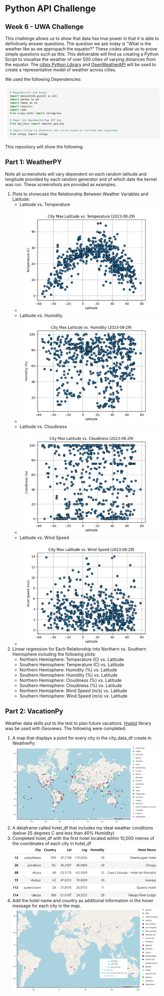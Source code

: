 # Python API Challenge 
## Week 6 - UWA Challenge 

This challenge allows us to show that data has true power in that it is able to definitively answer questions. The question we ask today is "What is the weather like as we appropach the equator?"
These codes allow us to prove simple questions such as this.  This deliverable will find us creating a Python Script to visualise the weather of over 500 cities of varying distances from the equator. The [citipy Python Library](https://pypi.org/project/citipy/) and [OpenWeatherAPI](https://openweathermap.org/api) will be used to create a representative model of weather across cities. 

We used the following Dependencies: 

![dependencies](https://github.com/jflengkong/python-api-challenge/blob/main/Screenshots/dependencies.png)

This repository will show the following: 

## Part 1: WeatherPY 
Note all screenshots will vary dependent on each random latitude and longitude provided by each random generator and of which date the kernel was run. These screenshots are provided as examples. 
1. Plots to showcase the Relationship Between Weather Variables and Latitude: 
    - Latitude vs. Temperature
    - ![Lat vs. Temp](https://github.com/jflengkong/python-api-challenge/blob/main/output_data/Fig1.png)
    - Latitude vs. Humidity
    - ![Lat vs. Humidity](https://github.com/jflengkong/python-api-challenge/blob/main/output_data/Fig2.png)
    - Latitude vs. Cloudiness
    - ![Lat vs. Cloudiness](https://github.com/jflengkong/python-api-challenge/blob/main/output_data/Fig3.png)
    - Latitude vs. Wind Speed
    - ![Lat vs. Wind Speed](https://github.com/jflengkong/python-api-challenge/blob/main/output_data/Fig4.png)
2. Linear regression for Each Relationship into Northern vs. Southern Hemisphere including the following plots:
    - Northern Hemisphere: Temperature (C) vs. Latitude
    - Southern Hemisphere: Temperature (C) vs. Latitude
    - Northern Hemisphere: Humidity (%) vs. Latitude
    - Southern Hemisphere: Humidity (%) vs. Latitude
    - Northern Hemisphere: Cloudiness (%) vs. Latitude
    - Southern Hemisphere: Cloudiness (%) vs. Latitude
    - Northern Hemisphere: Wind Speed (m/s) vs. Latitude
    - Southern Hemisphere: Wind Speed (m/s) vs. Latitude
      
## Part 2: VacationPy  
Weather data skills put to the test to plan future vacations. [Hvplot](https://pypi.org/project/hvplot/) library was be used with Geoviews. The following were completed: 
1. A map that displays a point for every city in the city_data_df create in WeatherPy.
   ![map hotel](https://github.com/jflengkong/python-api-challenge/blob/main/Screenshots/hotel_df.png)
2. A dataframe called hotel_df that includes my ideal weather conditions (below 25 degrees C and less than 40% Humidity)
3. Completed hotel_df with the first hotel located within 10,000 metres of the coordinates of each city in hotel_df
   ![hotel_df](https://github.com/jflengkong/python-api-challenge/blob/main/Screenshots/hotel_df_df.png)
4. Add the hotel name and country as additional information in the hover message for each city in the map.
   ![map](https://github.com/jflengkong/python-api-challenge/blob/main/Screenshots/map.png)




